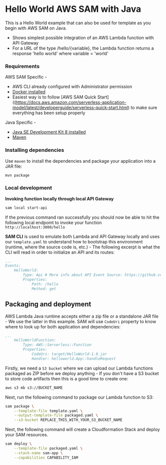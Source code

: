 # Hello World AWS SAM with Java

This is a Hello World example that can also be used for template as you begin with AWS SAM on Java.

* Shows simplest possible integration of an AWS Lambda function with API Gateway
* For a URL of the type /hello/{variable}, the Lambda function returns a response 'hello world' where variable = 'world'

### Requirements

AWS SAM Specific -
* AWS CLI already configured with Administrator permission
* [Docker installed](https://www.docker.com/community-edition)
* Easiest way is to follow [AWS SAM Quick Start]((https://docs.aws.amazon.com/serverless-application-model/latest/developerguide/serverless-quick-start.html) to make sure everything has been setup properly

Java Specific -
* [Java SE Development Kit 8 installed](http://www.oracle.com/technetwork/java/javase/downloads/jdk8-downloads-2133151.html)
* [Maven](https://maven.apache.org/install.html)

### Installing dependencies

Use `maven` to install the dependencies and package your application into a JAR file:

```bash
mvn package
```
### Local development

**Invoking function locally through local API Gateway**

```bash
sam local start-api
```

If the previous command ran successfully you should now be able to hit the following local endpoint to invoke your function `http://localhost:3000/hello`

**SAM CLI** is used to emulate both Lambda and API Gateway locally and uses our `template.yaml` to understand how to bootstrap this environment (runtime, where the source code is, etc.) - The following excerpt is what the CLI will read in order to initialize an API and its routes:

```yaml
...
Events:
    HelloWorld:
        Type: Api # More info about API Event Source: https://github.com/awslabs/serverless-application-model/blob/master/versions/2016-10-31.md#api
        Properties:
            Path: /hello
            Method: get
```

## Packaging and deployment

AWS Lambda Java runtime accepts either a zip file or a standalone JAR file - We use the latter in this example. SAM will use `CodeUri` property to know where to look up for both application and dependencies:

```yaml
...
    HelloWorldFunction:
        Type: AWS::Serverless::Function
        Properties:
            CodeUri: target/HelloWorld-1.0.jar
            Handler: helloworld.App::handleRequest
```

Firstly, we need a `S3 bucket` where we can upload our Lambda functions packaged as ZIP before we deploy anything - If you don't have a S3 bucket to store code artifacts then this is a good time to create one:

```bash
aws s3 mb s3://BUCKET_NAME
```

Next, run the following command to package our Lambda function to S3:

```bash
sam package \
    --template-file template.yaml \
    --output-template-file packaged.yaml \
    --s3-bucket REPLACE_THIS_WITH_YOUR_S3_BUCKET_NAME
```

Next, the following command will create a Cloudformation Stack and deploy your SAM resources.

```bash
sam deploy \
    --template-file packaged.yaml \
    --stack-name sam-app \
    --capabilities CAPABILITY_IAM
```